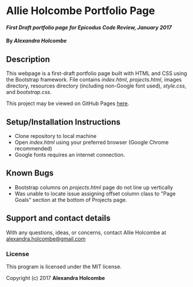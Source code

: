 # **Allie Holcombe Portfolio Page**

#### _First Draft portfolio page for Epicodus Code Review, January 2017_

#### By _**Alexandra Holcombe**_

## Description

This webpage is a first-draft portfolio page built with HTML and CSS using the Bootstrap framework.  File contains _index.html_, _projects.html_, images directory, resources directory (including non-Google font used), _style.css_, and _bootstrap.css_.

This project may be viewed on GitHub Pages [here](https://alexandraholcombe.github.io/cr-intro-week1).

## Setup/Installation Instructions

* Clone repository to local machine
* Open _index.html_ using your preferred browser (Google Chrome recommended)
* Google fonts requires an internet connection.

## Known Bugs

* Bootstrap columns on _projects.html_ page do not line up vertically
* Was unable to locate issue assigning offset column class to "Page Goals" section at the bottom of Projects page.

## Support and contact details

With any questions, ideas, or concerns, contact Allie Holcombe at alexandra.holcombe@gmail.com

### License

This program is licensed under the MIT license.

Copyright (c) 2017 **Alexandra Holcombe**

